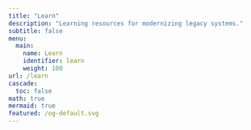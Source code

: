 ```yaml
---
title: "Learn"
description: "Learning resources for modernizing legacy systems."
subtitle: false
menu:
  main:
    name: Learn
    identifier: learn
    weight: 100
url: /learn
cascade:
  toc: false
math: true
mermaid: true
featured: /og-default.svg
---
```


<!-- This page is intentionally left minimal. See /learn/learning/index.md for the main Learn content. -->